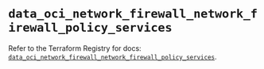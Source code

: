 # `data_oci_network_firewall_network_firewall_policy_services`

Refer to the Terraform Registry for docs: [`data_oci_network_firewall_network_firewall_policy_services`](https://registry.terraform.io/providers/hashicorp/oci/7.19.0/docs/data-sources/network_firewall_network_firewall_policy_services).

